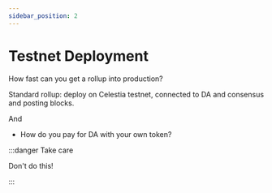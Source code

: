 ```yaml
---
sidebar_position: 2
---
```


# Testnet Deployment

How fast can you get a rollup into production?

Standard rollup: deploy on Celestia testnet, connected to DA and consensus and
posting blocks.

And

- How do you pay for DA with your own token?

:::danger Take care

Don't do this!

:::
